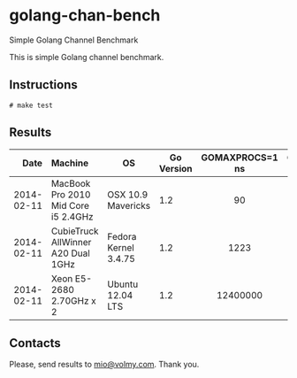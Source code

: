 golang-chan-bench
=================

Simple Golang Channel Benchmark

This is simple Golang channel benchmark.

## Instructions

```
# make test
```


## Results

| Date  | Machine   | OS | Go Version | GOMAXPROCS=1 ns | GOMAXPROCS=2 ns |
|------:|:----------|----|------------|:------------------:|:------------------:|
| 2014-02-11 | MacBook Pro 2010 Mid Core i5 2.4GHz | OSX 10.9 Mavericks  | 1.2 | 90 | 133 |
| 2014-02-11 | CubieTruck AllWinner A20 Dual 1GHz | Fedora Kernel 3.4.75 | 1.2 | 1223 | 1096 |
| 2014-02-11 | Xeon E5-2680 2.70GHz x 2 | Ubuntu 12.04 LTS | 1.2 | 12400000 | 7800000 |


## Contacts

Please, send results to mio@volmy.com. Thank you.

